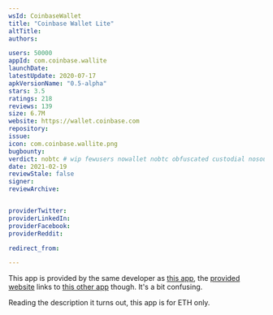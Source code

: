 ```yaml
---
wsId: CoinbaseWallet
title: "Coinbase Wallet Lite"
altTitle: 
authors:

users: 50000
appId: com.coinbase.wallite
launchDate: 
latestUpdate: 2020-07-17
apkVersionName: "0.5-alpha"
stars: 3.5
ratings: 218
reviews: 139
size: 6.7M
website: https://wallet.coinbase.com
repository: 
issue: 
icon: com.coinbase.wallite.png
bugbounty: 
verdict: nobtc # wip fewusers nowallet nobtc obfuscated custodial nosource nonverifiable reproducible bounty defunct
date: 2021-02-19
reviewStale: false
signer: 
reviewArchive:


providerTwitter: 
providerLinkedIn: 
providerFacebook: 
providerReddit: 

redirect_from:

---
```



This app is provided by the same developer as
[this app](/android/com.coinbase.android), the
[provided website](https://wallet.coinbase.com/) links to
[this other app](/android/org.toshi) though. It's a bit confusing.

Reading the description it turns out, this app is for ETH only.
